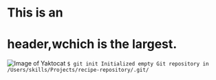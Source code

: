 # This is an <h1> header,wchich is the largest.
![Image of Yaktocat](https://octodex.github.com/images/yaktocat.png)
```$ git init Initialized empty Git repository in /Users/skills/Projects/recipe-repository/.git/```
